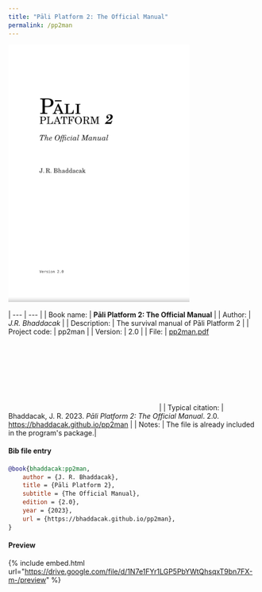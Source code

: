 ```yaml
---
title: "Pāli Platform 2: The Official Manual"
permalink: /pp2man
---
```


![PP2MAN](/assets/images/pp2man.png)

| --- | --- |
| Book name: | **Pāli Platform 2: The Official Manual** |
| Author: | *J.R. Bhaddacak* |
| Description: | The survival manual of Pāli Platform 2 |
| Project code: | pp2man |
| Version: | 2.0 |
| File: | [pp2man.pdf](https://drive.google.com/file/d/1N7e1FYr1LGP5PbYWtQhsqxT9bn7FX-m-/view?usp=sharing) <svg class="icon"><use xlink:href="/assets/fontawesome/custom.svg#google-drive"></use></svg> |
| Typical citation: | Bhaddacak, J. R. 2023. *Pāli Platform 2: The Official Manual*. 2.0. https://bhaddacak.github.io/pp2man |
| Notes: | The file is already included in the program's package.|

#### Bib file entry
```bib
@book{bhaddacak:pp2man,
	author = {J. R. Bhaddacak},
	title = {Pāli Platform 2},
	subtitle = {The Official Manual},
	edition = {2.0},
	year = {2023},
	url = {https://bhaddacak.github.io/pp2man},
}
```

#### Preview
{% include embed.html url="https://drive.google.com/file/d/1N7e1FYr1LGP5PbYWtQhsqxT9bn7FX-m-/preview" %}

